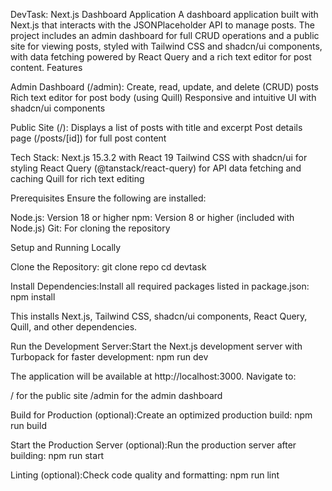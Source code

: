 DevTask: Next.js Dashboard Application
A dashboard application built with Next.js that interacts with the JSONPlaceholder API to manage posts. The project includes an admin dashboard for full CRUD operations and a public site for viewing posts, styled with Tailwind CSS and shadcn/ui components, with data fetching powered by React Query and a rich text editor for post content.
Features

Admin Dashboard (/admin):
Create, read, update, and delete (CRUD) posts
Rich text editor for post body (using Quill)
Responsive and intuitive UI with shadcn/ui components


Public Site (/):
Displays a list of posts with title and excerpt
Post details page (/posts/[id]) for full post content


Tech Stack:
Next.js 15.3.2 with React 19
Tailwind CSS with shadcn/ui for styling
React Query (@tanstack/react-query) for API data fetching and caching
Quill for rich text editing



Prerequisites
Ensure the following are installed:

Node.js: Version 18 or higher
npm: Version 8 or higher (included with Node.js)
Git: For cloning the repository

Setup and Running Locally

Clone the Repository:
git clone repo
cd devtask


Install Dependencies:Install all required packages listed in package.json:
npm install

This installs Next.js, Tailwind CSS, shadcn/ui components, React Query, Quill, and other dependencies.

Run the Development Server:Start the Next.js development server with Turbopack for faster development:
npm run dev

The application will be available at http://localhost:3000. Navigate to:

/ for the public site
/admin for the admin dashboard


Build for Production (optional):Create an optimized production build:
npm run build


Start the Production Server (optional):Run the production server after building:
npm run start


Linting (optional):Check code quality and formatting:
npm run lint


